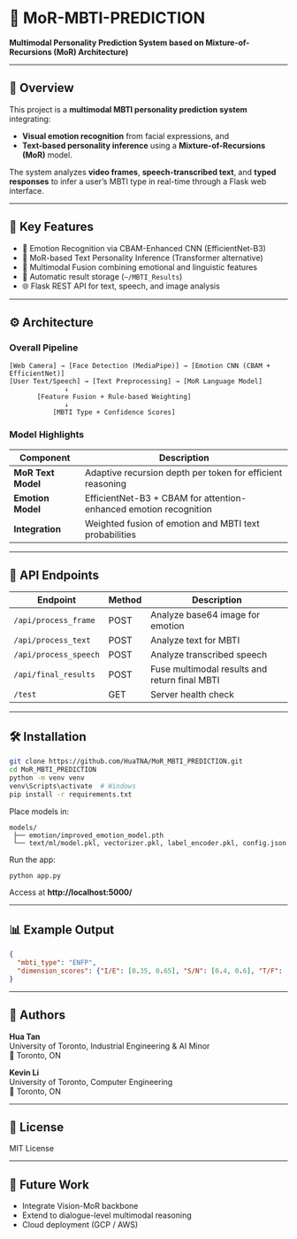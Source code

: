# 🧠 MoR-MBTI-PREDICTION  
**Multimodal Personality Prediction System based on Mixture-of-Recursions (MoR) Architecture)**

---

## 🌟 Overview
This project is a **multimodal MBTI personality prediction system** integrating:
- **Visual emotion recognition** from facial expressions, and  
- **Text-based personality inference** using a **Mixture-of-Recursions (MoR)** model.  

The system analyzes **video frames**, **speech-transcribed text**, and **typed responses** to infer a user’s MBTI type in real-time through a Flask web interface.

---

## 🧩 Key Features
- 🎥 Emotion Recognition via CBAM-Enhanced CNN (EfficientNet-B3)
- 💬 MoR-based Text Personality Inference (Transformer alternative)
- 🔄 Multimodal Fusion combining emotional and linguistic features
- 🧾 Automatic result storage (`~/MBTI_Results`)
- 🌐 Flask REST API for text, speech, and image analysis

---

## ⚙️ Architecture

### Overall Pipeline
```
[Web Camera] → [Face Detection (MediaPipe)] → [Emotion CNN (CBAM + EfficientNet)]  
[User Text/Speech] → [Text Preprocessing] → [MoR Language Model]  
              ↓  
       [Feature Fusion + Rule-based Weighting]  
              ↓  
           [MBTI Type + Confidence Scores]
```

### Model Highlights
| Component | Description |
|------------|-------------|
| **MoR Text Model** | Adaptive recursion depth per token for efficient reasoning |
| **Emotion Model** | EfficientNet-B3 + CBAM for attention-enhanced emotion recognition |
| **Integration** | Weighted fusion of emotion and MBTI text probabilities |

---

## 🧪 API Endpoints
| Endpoint | Method | Description |
|-----------|---------|-------------|
| `/api/process_frame` | POST | Analyze base64 image for emotion |
| `/api/process_text` | POST | Analyze text for MBTI |
| `/api/process_speech` | POST | Analyze transcribed speech |
| `/api/final_results` | POST | Fuse multimodal results and return final MBTI |
| `/test` | GET | Server health check |

---

## 🛠 Installation
```bash
git clone https://github.com/HuaTNA/MoR_MBTI_PREDICTION.git
cd MoR_MBTI_PREDICTION
python -m venv venv
venv\Scripts\activate  # Windows
pip install -r requirements.txt
```

Place models in:
```
models/
 ├── emotion/improved_emotion_model.pth
 └── text/ml/model.pkl, vectorizer.pkl, label_encoder.pkl, config.json
```

Run the app:
```bash
python app.py
```
Access at **http://localhost:5000/**

---

## 📊 Example Output
```json
{
  "mbti_type": "ENFP",
  "dimension_scores": {"I/E": [0.35, 0.65], "S/N": [0.4, 0.6], "T/F": [0.25, 0.75], "J/P": [0.45, 0.55]}
}
```

---

## 🧠 Authors
**Hua Tan**  
University of Toronto, Industrial Engineering & AI Minor  
📍 Toronto, ON  

**Kevin Li**  
University of Toronto, Computer Engineering  
📍 Toronto, ON  

---

## 📜 License
MIT License

---

## 🧭 Future Work
- Integrate Vision-MoR backbone  
- Extend to dialogue-level multimodal reasoning  
- Cloud deployment (GCP / AWS)

